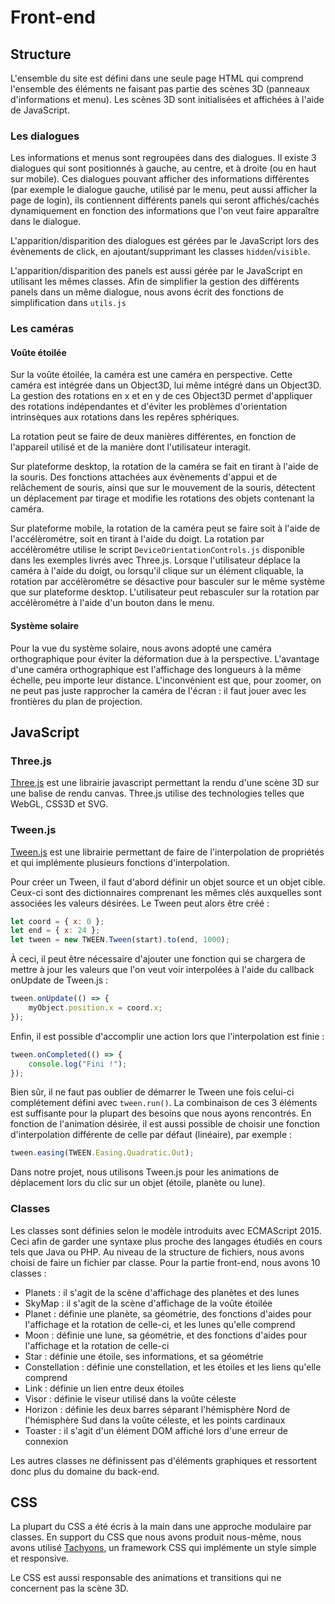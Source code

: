 # Front-end

## Structure

L'ensemble du site est défini dans une seule page HTML qui comprend l'ensemble des éléments ne faisant pas partie des scènes 3D (panneaux d'informations et menu). Les scènes 3D sont initialisées et affichées à l'aide de JavaScript.

### Les dialogues

Les informations et menus sont regroupées dans des dialogues. Il existe 3 dialogues qui sont positionnés à gauche, au centre, et à droite (ou en haut sur mobile). Ces dialogues pouvant afficher des informations différentes (par exemple le dialogue gauche, utilisé par le menu, peut aussi afficher la page de login), ils contiennent différents panels qui seront affichés/cachés dynamiquement en fonction des informations que l'on veut faire apparaître dans le dialogue.

L'apparition/disparition des dialogues est gérées par le JavaScript lors des évènements de click, en ajoutant/supprimant les classes `hidden`/`visible`.

L'apparition/disparition des panels est aussi gérée par le JavaScript en utilisant les mêmes classes. Afin de simplifier la gestion des différents panels dans un même dialogue, nous avons écrit des fonctions de simplification dans `utils.js`

### Les caméras

#### Voûte étoilée

Sur la voûte étoilée, la caméra est une caméra en perspective. Cette caméra est intégrée dans un Object3D, lui même intégré dans un Object3D. La gestion des rotations en x et en y de ces Object3D permet d'appliquer des rotations indépendantes et d'éviter les problèmes d'orientation intrinsèques aux rotations dans les repêres sphériques.

La rotation peut se faire de deux manières différentes, en fonction de l'appareil utilisé et de la manière dont l'utilisateur interagit. 

Sur plateforme desktop, la rotation de la caméra se fait en tirant à l'aide de la souris. Des fonctions attachées aux évènements d'appui et de relâchement de souris, ainsi que sur le mouvement de la souris, détectent un déplacement par tirage et modifie les rotations des objets contenant la caméra.

Sur plateforme mobile, la rotation de la caméra peut se faire soit à l'aide de l'accélèrométre, soit en tirant à l'aide du doigt. La rotation par accélèrométre utilise le script `DeviceOrientationControls.js` disponible dans les exemples livrés avec Three.js. Lorsque l'utilisateur déplace la caméra à l'aide du doigt, ou lorsqu'il clique sur un élément cliquable, la rotation par accélèrométre se désactive pour basculer sur le même système que sur plateforme desktop. L'utilisateur peut rebasculer sur la rotation par accélèrométre à l'aide d'un bouton dans le menu.

#### Système solaire

Pour la vue du système solaire, nous avons adopté une caméra orthographique pour éviter la déformation due à la perspective. L'avantage d'une caméra orthographique est l'affichage des longueurs à la même échelle, peu importe leur distance. L'inconvénient est que, pour zoomer, on ne peut pas juste rapprocher la caméra de l'écran : il faut jouer avec les frontières du plan de projection.

## JavaScript

### Three.js

[Three.js](https://threejs.org/) est une librairie javascript permettant la rendu d'une scène 3D sur une balise de rendu canvas. Three.js utilise des technologies telles que WebGL, CSS3D et SVG. 

### Tween.js

[Tween.js](https://github.com/tweenjs/tween.js/) est une librairie permettant de faire de l'interpolation de propriétés et qui implémente plusieurs fonctions d'interpolation.

Pour créer un Tween, il faut d'abord définir un objet source et un objet cible. Ceux-ci sont des dictionnaires comprenant les mêmes clés auxquelles sont associées les valeurs désirées. Le Tween peut alors être créé :

```javascript
let coord = { x: 0 };
let end = { x: 24 };
let tween = new TWEEN.Tween(start).to(end, 1000);
```

À ceci, il peut être nécessaire d'ajouter une fonction qui se chargera de mettre à jour les valeurs que l'on veut voir interpolées à l'aide du callback onUpdate de Tween.js : 

```javascript
tween.onUpdate(() => {
	myObject.position.x = coord.x;
});
```

Enfin, il est possible d'accomplir une action lors que l'interpolation est finie :

```javascript
tween.onCompleted(() => {
	console.log("Fini !");
});
```

Bien sûr, il ne faut pas oublier de démarrer le Tween une fois celui-ci complétement défini avec `tween.run()`. La combinaison de ces 3 éléments est suffisante pour la plupart des besoins que nous ayons rencontrés. En fonction de l'animation désirée, il est aussi possible de choisir une fonction d'interpolation différente de celle par défaut (linéaire), par exemple :

```javascript
tween.easing(TWEEN.Easing.Quadratic.Out);
```

Dans notre projet, nous utilisons Tween.js pour les animations de déplacement lors du clic sur un objet (étoile, planète ou lune).

### Classes

Les classes sont définies selon le modèle introduits avec ECMAScript 2015. Ceci afin de garder une syntaxe plus proche des langages étudiés en cours tels que Java ou PHP. Au niveau de la structure de fichiers, nous avons choisi de faire un fichier par classe. Pour la partie front-end, nous avons 10 classes :

* Planets : il s'agit de la scène d'affichage des planètes et des lunes
* SkyMap : il s'agit de la scène d'affichage de la voûte étoilée
* Planet : définie une planète, sa géométrie, des fonctions d'aides pour l'affichage et la rotation de celle-ci, et les lunes qu'elle comprend
* Moon : définie une lune, sa géométrie, et des fonctions d'aides pour l'affichage et la rotation de celle-ci
* Star : définie une étoile, ses informations, et sa géométrie
* Constellation : définie une constellation, et les étoiles et les liens qu'elle comprend
* Link : définie un lien entre deux étoiles
* Visor : définie le viseur utilisé dans la voûte céleste
* Horizon : définie les deux barres séparant l'hémisphère Nord de l'hémisphère Sud dans la voûte céleste, et les points cardinaux
* Toaster : il s'agit d'un élément DOM affiché lors d'une erreur de connexion

Les autres classes ne définissent pas d'éléments graphiques et ressortent donc plus du domaine du back-end.

## CSS

La plupart du CSS a été écris à la main dans une approche modulaire par classes. En support du CSS que nous avons produit nous-même, nous avons utilisé [Tachyons](https://tachyons.io), un framework CSS 
qui implémente un style simple et responsive.

Le CSS est aussi responsable des animations et transitions qui ne concernent pas la scène 3D.
